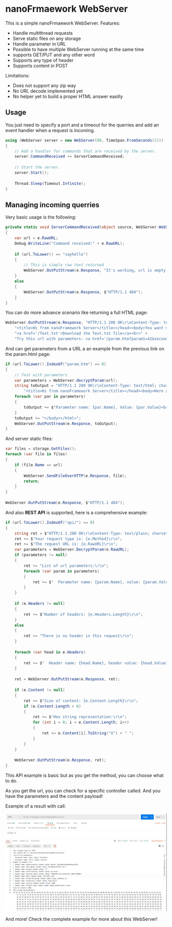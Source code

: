 # nanoFrmaework WebServer

This is a simple nanoFrmaework WebServer. Features:

- Handle multithread requests
- Serve static files on any storage
- Handle parameter in URL
- Possible to have multiple WebServer running at the same time
- supports GET/PUT and any other word
- Supports any type of header
- Supports content in POST

Limitations:
- Does not support any zip way
- No URL decode implemented yet
- No helper yet to build a proper HTML answer easilly

## Usage

You just need to specify a port and a timeout for the querries and add an event handler when a request is incoming.

```csharp
using (WebServer server = new WebServer(80, TimeSpan.FromSeconds(2)))
{
    // Add a handler for commands that are received by the server.
    server.CommandReceived += ServerCommandReceived;

    // Start the server.
    server.Start();

    Thread.Sleep(Timeout.Infinite);
}
```

## Managing incoming querries

Very basic usage is the following:

```csharp
private static void ServerCommandReceived(object source, WebServer.WebServerEventArgs e)
{
    var url = e.RawURL;
    Debug.WriteLine("Command received:" + e.RawURL);

    if (url.ToLower() == "sayhello")
    {
        // This is simple raw text returned
        WebServer.OutPutStream(e.Response, "It's working, url is empty, this is just raw text, /sayhello is just returning a raw text");
    }
    else
    {
        WebServer.OutPutStream(e.Response, $"HTTP/1.1 404");
    }
}
```

You can do more advance scenario like returning a full HTML page:

```csharp
WebServer.OutPutStream(e.Response, "HTTP/1.1 200 OK\r\nContent-Type: text/html; charset=utf-8\r\nCache-Control: no-cache\r\nConnection: close\r\n\r\n<html><head>" +
    "<title>Hi from nanoFramework Server</title></head><body>You want me to say hello in a real HTML page!<br/><a href='/useinternal'>Generate an internal text.txt file</a><br />" +
    "<a href='/Text.txt'>Download the Text.txt file</a><br>" +
    "Try this url with parameters: <a href='/param.htm?param1=42&second=24&NAme=Ellerbach'>/param.htm?param1=42&second=24&NAme=Ellerbach</a></body></html>");
```

And can get parameters from a URL a an example from the previous link on the param.html page:

```csharp
if (url.ToLower().IndexOf("param.htm") == 0)
{
    // Test with parameters
    var parameters = WebServer.decryptParam(url);
    string toOutput = "HTTP/1.1 200 OK\r\nContent-Type: text/html; charset=utf-8\r\nCache-Control: no-cache\r\nConnection: close\r\n\r\n<html><head>" +
        "<title>Hi from nanoFramework Server</title></head><body>Here are the parameters of this URL: <br />";
    foreach (var par in parameters)
    {
        toOutput += $"Parameter name: {par.Name}, Value: {par.Value}<br />";
    }
    toOutput += "</body></html>";
    WebServer.OutPutStream(e.Response, toOutput);
}
```

And server static files:

```csharp
var files = storage.GetFiles();
foreach (var file in files)
{
    if (file.Name == url)
    {
        WebServer.SendFileOverHTTP(e.Response, file);
        return;
    }
}

WebServer.OutPutStream(e.Response, $"HTTP/1.1 404");
```

And also **REST API** is supported, here is a comprehensive example:

```csharp
if (url.ToLower().IndexOf("api/") == 0)
{
    string ret = $"HTTP/1.1 200 OK\r\nContent-Type: text/plain; charset=UTF-8\r\nCache-Control: no-cache\r\nConnection: close\r\n\r\n";
    ret += $"Your request type is: {e.Method}\r\n";
    ret += $"The request URL is: {e.RawURL}\r\n";
    var parameters = WebServer.DecryptParam(e.RawURL);
    if (parameters != null)
    {
        ret += "List of url parameters:\r\n";
        foreach (var param in parameters)
        {
            ret += $"  Parameter name: {param.Name}, value: {param.Value}\r\n";
        }
    }

    if (e.Headers != null)
    {
        ret += $"Number of headers: {e.Headers.Length}\r\n";
    }
    else
    {
        ret += "There is no header in this request\r\n";
    }

    foreach (var head in e.Headers)
    {
        ret += $"  Header name: {head.Name}, header value: {head.Value}\r\n";
    }

    ret = WebServer.OutPutStream(e.Response, ret);

    if (e.Content != null)
    {
        ret += $"Size of content: {e.Content.Length}\r\n";
        if (e.Content.Length > 0)
        {
            ret += $"Hex string representation:\r\n";
            for (int i = 0; i < e.Content.Length; i++)
            {
                ret += e.Content[i].ToString("X") + " ";
            }
        }
    }

    WebServer.OutPutStream(e.Response, ret);
}
```

This API example is basic but as you get the method, you can choose what to do.

As you get the url, you can check for a specific controller called. And you have the parameters and the content payload!

Example of a result with call:

![result](./doc/POSTcapture.jpg)

And more! Check the complete example for more about this WebServer!